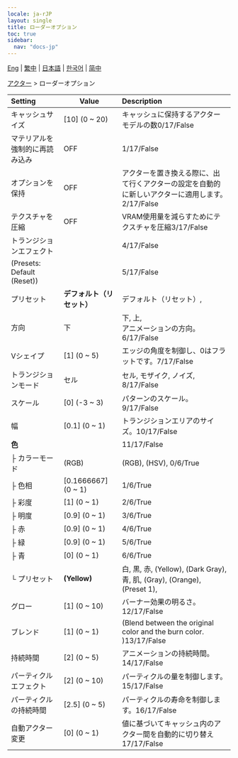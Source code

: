 ```yaml
---
locale: ja-rJP
layout: single
title: ローダーオプション
toc: true
sidebar:
  nav: "docs-jp"
---
```

[Eng](/dancexr/menu/2025.4/actors/loader_options) | [繁中](/tw/dancexr/menu/2025.4/actors/loader_options) | [日本語](/jp/dancexr/menu/2025.4/actors/loader_options) | [한국어](/kr/dancexr/menu/2025.4/actors/loader_options) | [简中](/zh/dancexr/menu/2025.4/actors/loader_options)

[アクター](../menu#アクター) > ローダーオプション



| Setting | Value | Description |
| :--- | --- | :--- |
| キャッシュサイズ | [10] (0 ~ 20) | キャッシュに保持するアクターモデルの数0/17/False
| マテリアルを強制的に再読み込み | OFF | 1/17/False
| オプションを保持 | OFF | アクターを置き換える際に、出て行くアクターの設定を自動的に新しいアクターに適用します。2/17/False
| テクスチャを圧縮 | OFF | VRAM使用量を減らすためにテクスチャを圧縮3/17/False
| トランジションエフェクト || 4/17/False
| (Presets: Default (Reset)) || 5/17/False
| プリセット | **デフォルト（リセット）** | デフォルト（リセット）,  |
| 方向 | 下 | 下, 上, <br/>アニメーションの方向。6/17/False
| Vシェイプ | [1] (0 ~ 5) | エッジの角度を制御し、0はフラットです。7/17/False
| トランジションモード | セル | セル, モザイク, ノイズ, 8/17/False
| スケール | [0] (-3 ~ 3) | パターンのスケール。9/17/False
| 幅 | [0.1] (0 ~ 1) | トランジションエリアのサイズ。10/17/False
| **色** | | 11/17/False
| ├ カラーモード | (RGB) | (RGB), (HSV), 0/6/True
| ├ 色相 | [0.1666667] (0 ~ 1) | 1/6/True
| ├ 彩度 | [1] (0 ~ 1) | 2/6/True
| ├ 明度 | [0.9] (0 ~ 1) | 3/6/True
| ├ 赤 | [0.9] (0 ~ 1) | 4/6/True
| ├ 緑 | [0.9] (0 ~ 1) | 5/6/True
| ├ 青 | [0] (0 ~ 1) | 6/6/True
| └ プリセット | **(Yellow)** | 白, 黒, 赤, (Yellow), (Dark Gray), 青, 肌, (Gray), (Orange), (Preset 1),  |
| グロー | [1] (0 ~ 10) | バーナー効果の明るさ。12/17/False
| ブレンド | [1] (0 ~ 1) | (Blend between the original color and the burn color. )13/17/False
| 持続時間 | [2] (0 ~ 5) | アニメーションの持続時間。14/17/False
| パーティクルエフェクト | [2] (0 ~ 10) | パーティクルの量を制御します。15/17/False
| パーティクルの持続時間 | [2.5] (0 ~ 5) | パーティクルの寿命を制御します。16/17/False
| 自動アクター変更 | [0] (0 ~ 1) | 値に基づいてキャッシュ内のアクター間を自動的に切り替え17/17/False
